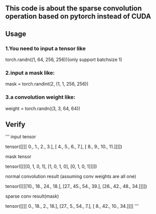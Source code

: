 ## This code is about the sparse convolution operation based on pytorch instead of CUDA


## Usage
### 1.You need to input a tensor like 

torch.randn((1, 64, 256, 256))(only support batchsize 1)

### 2.input a mask like: 

mask = torch.randint(2, (1, 1, 256, 256))

### 3.a convolution weight like:

weight = torch.randn((3, 3, 64, 64))


## Verify
'''
input tensor


tensor([[[[ 0.,  1.,  2.,  3.],
          [ 4.,  5.,  6.,  7.],
          [ 8.,  9., 10., 11.]]]])

mask tensor


tensor([[[[0, 1, 0, 1],
          [1, 0, 1, 0],
          [0, 1, 0, 1]]]])
          
normal convolution result (assuming conv weights are all one)


tensor([[[[10., 18., 24., 18.],
          [27., 45., 54., 39.],
          [26., 42., 48., 34.]]]])
          
sparse conv result(mask)


tensor([[[[ 0., 18.,  2., 18.],
          [27.,  5., 54.,  7.],
          [ 8., 42., 10., 34.]]]]
'''



